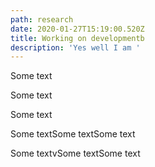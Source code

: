 ```yaml
---
path: research
date: 2020-01-27T15:19:00.520Z
title: Working on developmentb
description: 'Yes well I am '
---
```

Some text

Some text

Some text

Some textSome textSome text

Some textvSome textSome text
